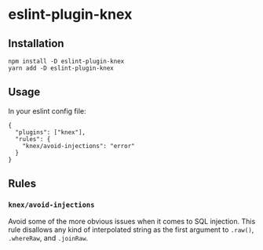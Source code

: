 # eslint-plugin-knex

## Installation

```
npm install -D eslint-plugin-knex
yarn add -D eslint-plugin-knex
```

## Usage

In your eslint config file:

```
{
  "plugins": ["knex"],
  "rules": {
    "knex/avoid-injections": "error"
  }
}
```

## Rules

### `knex/avoid-injections`

Avoid some of the more obvious issues when it comes to SQL injection. This rule disallows any kind of interpolated string as the first argument to `.raw()`, `.whereRaw`, and `.joinRaw`.
